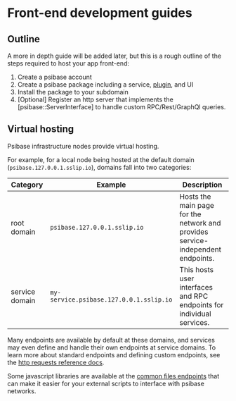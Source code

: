 # Front-end development guides

## Outline

A more in depth guide will be added later, but this is a rough outline of the steps required to host your app front-end:

1. Create a psibase account
2. Create a psibase package including a service, [plugin](../../specifications/app-architecture/plugins.md), and UI
3. Install the package to your subdomain
4. [Optional] Register an http server that implements the [psibase::ServerInterface] to handle custom RPC/Rest/GraphQl queries.

## Virtual hosting

Psibase infrastructure nodes provide virtual hosting. 

For example, for a local node being hosted at the default domain (`psibase.127.0.0.1.sslip.io`), domains fall into two categories:

| Category       | Example                                 | Description                                                                     |
| -------------- | --------------------------------------- | ------------------------------------------------------------------------------- |
| root domain    | `psibase.127.0.0.1.sslip.io`            | Hosts the main page for the network and provides service-independent endpoints. |
| service domain | `my-service.psibase.127.0.0.1.sslip.io` | This hosts user interfaces and RPC endpoints for individual services.           |

Many endpoints are available by default at these domains, and services may even define and handle their own endpoints at service domains. To learn more about standard endpoints and defining custom endpoints, see the [http requests reference docs](./reference/http-requests.md).

Some javascript libraries are available at the [common files endpoints](./reference/http-requests.md#common-files) that can make it easier for your external scripts to interface with psibase networks.

